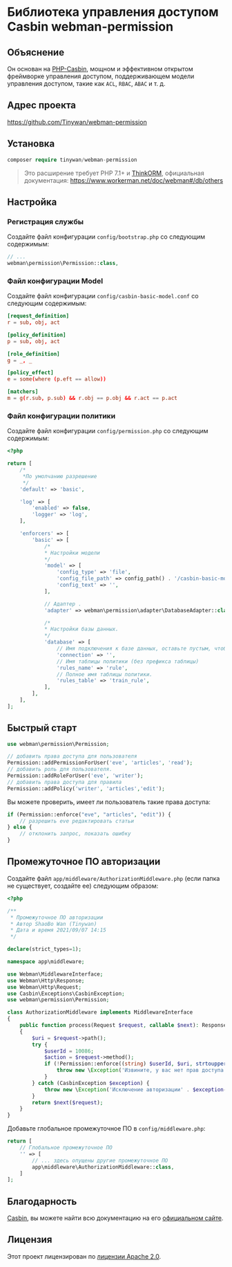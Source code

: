 # Библиотека управления доступом Casbin webman-permission

## Объяснение

Он основан на [PHP-Casbin](https://github.com/php-casbin/php-casbin), мощном и эффективном открытом фреймворке управления доступом, поддерживающем модели управления доступом, такие как `ACL`, `RBAC`, `ABAC` и т. д.

## Адрес проекта

https://github.com/Tinywan/webman-permission

## Установка

```php
composer require tinywan/webman-permission
```
>Это расширение требует PHP 7.1+ и [ThinkORM](https://www.kancloud.cn/manual/think-orm/1257998), официальная документация: https://www.workerman.net/doc/webman#/db/others

## Настройка

### Регистрация службы

Создайте файл конфигурации `config/bootstrap.php` со следующим содержимым:

```php
// ...
webman\permission\Permission::class,
```

### Файл конфигурации Model

Создайте файл конфигурации `config/casbin-basic-model.conf` со следующим содержимым:

```conf
[request_definition]
r = sub, obj, act

[policy_definition]
p = sub, obj, act

[role_definition]
g = _, _

[policy_effect]
e = some(where (p.eft == allow))

[matchers]
m = g(r.sub, p.sub) && r.obj == p.obj && r.act == p.act
```

### Файл конфигурации политики

Создайте файл конфигурации `config/permission.php` со следующим содержимым:

```php
<?php

return [
    /*
     *По умолчанию разрешение
     */
    'default' => 'basic',

    'log' => [
        'enabled' => false,
        'logger' => 'log',
    ],

    'enforcers' => [
        'basic' => [
            /*
            * Настройки модели
            */
            'model' => [
                'config_type' => 'file',
                'config_file_path' => config_path() . '/casbin-basic-model.conf',
                'config_text' => '',
            ],

            // Адаптер .
            'adapter' => webman\permission\adapter\DatabaseAdapter::class,

            /*
            * Настройки базы данных.
            */
            'database' => [
                // Имя подключения к базе данных, оставьте пустым, чтобы использовать настройки по умолчанию.
                'connection' => '',
                // Имя таблицы политики (без префикса таблицы)
                'rules_name' => 'rule',
                // Полное имя таблицы политики.
                'rules_table' => 'train_rule',
            ],
        ],
    ],
];
``` 

## Быстрый старт

```php
use webman\permission\Permission;

// добавить права доступа для пользователя
Permission::addPermissionForUser('eve', 'articles', 'read');
// добавить роль для пользователя.
Permission::addRoleForUser('eve', 'writer');
// добавить права доступа для правила
Permission::addPolicy('writer', 'articles','edit');
```

Вы можете проверить, имеет ли пользователь такие права доступа:

```php
if (Permission::enforce("eve", "articles", "edit")) {
    // разрешить eve редактировать статьи
} else {
    // отклонить запрос, показать ошибку
}
````

## Промежуточное ПО авторизации

Создайте файл `app/middleware/AuthorizationMiddleware.php` (если папка не существует, создайте ее) следующим образом:

```php
<?php

/**
 * Промежуточное ПО авторизации
 * Автор ShaoBo Wan (Tinywan)
 * Дата и время 2021/09/07 14:15
 */

declare(strict_types=1);

namespace app\middleware;

use Webman\MiddlewareInterface;
use Webman\Http\Response;
use Webman\Http\Request;
use Casbin\Exceptions\CasbinException;
use webman\permission\Permission;

class AuthorizationMiddleware implements MiddlewareInterface
{
	public function process(Request $request, callable $next): Response
	{
		$uri = $request->path();
		try {
			$userId = 10086;
			$action = $request->method();
			if (!Permission::enforce((string) $userId, $uri, strtoupper($action))) {
				throw new \Exception('Извините, у вас нет прав доступа к этому интерфейсу');
			}
		} catch (CasbinException $exception) {
			throw new \Exception('Исключение авторизации' . $exception->getMessage());
		}
		return $next($request);
	}
}
```

Добавьте глобальное промежуточное ПО в `config/middleware.php`:

```php
return [
    // Глобальное промежуточное ПО
    '' => [
        // ... здесь опущены другие промежуточное ПО
        app\middleware\AuthorizationMiddleware::class,
    ]
];
```

## Благодарность

[Casbin](https://github.com/php-casbin/php-casbin), вы можете найти всю документацию на его [официальном сайте](https://casbin.org/).

## Лицензия

Этот проект лицензирован по [лицензии Apache 2.0](LICENSE).
